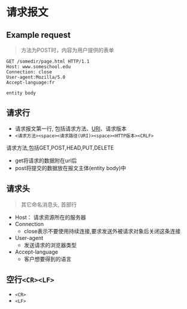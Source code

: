 # 请求报文

## Example request

> 方法为POST时，内容为用户提供的表单

```http
GET /somedir/page.html HTTP/1.1
Host: www.someschool.edu
Connection: close
User-agent:Mozilla/5.0
Accept-language:fr

entity body
```

## 请求行

- 请求报文第一行, 包括请求方法、[URI](Network_URI.md)、请求版本
- `<请求方法><space><请求路径(URI)><space><HTTP版本><CRLF>`

请求方法,包括GET,POST,HEAD,PUT,DELETE

- get将请求的数据附在url后
- post将提交的数据放在报文主体(entity body)中

## 请求头

> 其它命名消息头, 首部行

- Host： 请求资源所在的服务器
- Connection
  - close表示不要使用持续连接,要求发送外被请求对象后关闭这条连接
- User-agent
  - 发送请求的浏览器类型
- Accept-language
  - 客户想要得到的语言

## 空行`<CR><LF>`

- `<CR>`
- `<LF>`
